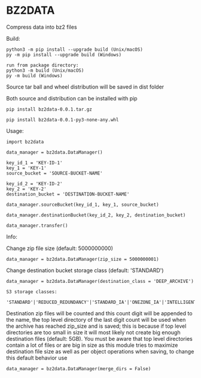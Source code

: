 
# BZ2DATA

Compress data into bz2 files


Build:

	python3 -m pip install --upgrade build (Unix/macOS)
	py -m pip install --upgrade build (Windows)

    run from package directory:
    python3 -m build (Unix/macOS)
	py -m build (Windows)

Source tar ball and wheel distribution will be saved in dist folder

Both source and distribution can be installed with pip

	pip install bz2data-0.0.1.tar.gz	

	pip install bz2data-0.0.1-py3-none-any.whl


Usage:

    import bz2data

    data_manager = bz2data.DataManager()

    key_id_1 = 'KEY-ID-1'
    key_1 = 'KEY-1'
    source_bucket = 'SOURCE-BUCKET-NAME'

    key_id_2 = 'KEY-ID-2'
    key_2 = 'KEY-2'
    destination_bucket = 'DESTINATION-BUCKET-NAME'

    data_manager.sourceBucket(key_id_1, key_1, source_bucket)

    data_manager.destinationBucket(key_id_2, key_2, destination_bucket)

    data_manager.transfer()


Info:

Change zip file size (default: 5000000000)

    data_manager = bz2data.DataManager(zip_size = 5000000001)

Change destination bucket storage class (default: 'STANDARD')

    data_manager = bz2data.DataManager(destination_class = 'DEEP_ARCHIVE')

    S3 storage classes:

    'STANDARD'|'REDUCED_REDUNDANCY'|'STANDARD_IA'|'ONEZONE_IA'|'INTELLIGENT_TIERING'|'GLACIER'|'DEEP_ARCHIVE'|'OUTPOSTS'|'GLACIER_IR'|'SNOW'|'EXPRESS_ONEZONE'
 
Destination zip files will be counted and this count digit 
will be appended to the name, the top level directory
of the last digit count will be used when the archive has reached
zip_size and is saved; this is because if top level directories are too small 
in size it will most likely not create big enough destination files (default: 5GB).
You must be aware that top level directories contain a lot of files
or are big in size as this module tries to maximize destination file size as well as 
per object operations when saving, to change this default behavior use

    data_manager = bz2data.DataManager(merge_dirs = False) 
